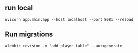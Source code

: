 ## run local
```
uvicorn app.main:app --host localhost --port 8081 --reload

```

## Run migrations
```
alembic revision -m "add player table" --autogenerate

```
